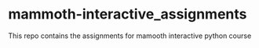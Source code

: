 # mammoth-interactive_assignments
This repo contains the assignments for mamooth interactive python course
